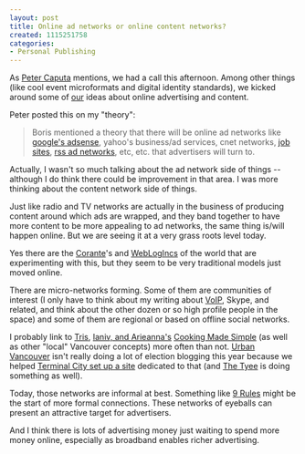 ```yaml
--- 
layout: post
title: Online ad networks or online content networks?
created: 1115251758
categories: 
- Personal Publishing
---
```

<p>As <a href="http://worcester.typepad.com/pc4media/2005/05/future_of_onlin.html">Peter Caputa</a> mentions, we had a call this afternoon. Among other things (like cool event microformats and digital identity standards), we kicked around some of <a href="http://www.kriskrug.com">our</a> ideas about online advertising and content.</p>

<p>Peter posted this on my &quot;theory&quot;:</p>
<blockquote>Boris mentioned a theory that there will be online ad networks like <a href="http://www.searchenginelowdown.com/2005/05/who-needs-googles-new-ad-options.html">google's adsense</a>, yahoo's business/ad services, cnet networks, <a href="http://www.buzzhit.com/2005/05/another-day-another-job-site-workcom.html">job sites</a>, <a href="http://www.computertoaster.com/archives/rss/profiting_from_rss_feeds.php">rss ad networks</a>, etc, etc. that advertisers will turn to. </blockquote>

<p>Actually, I wasn't so much talking about the ad network side of things -- although I do think there could be improvement in that area. I was more thinking about the content network side of things.</p><p>Just like radio and TV networks are actually in the business of producing content around which ads are wrapped, and they band together to have more content to be more appealing to ad networks, the same thing is/will happen online. But we are seeing it at a very grass roots level today.</p>
<!--break-->

<p>Yes there are the <a href="http://www.corante.com">Corante</a>'s and <a href="http://www.weblogsinc.com">WebLogIncs</a> of the world that are experimenting with this, but they seem to be very traditional models just moved online.</p>

<p>There are micro-networks forming. Some of them are communities of interest (I only have to think about my writing about <a href="http://www.bmannconsulting.com/topics/voip">VoIP</a>, Skype, and related, and think about the other dozen or so high profile people in the space) and some of them are regional or based on offline social networks.</p><p>I probably link to <a href="http://blog.larixconsulting.com">Tris</a>, <a href="http://www.blogholics.ca">Ianiv, and Arieanna's</a> <a href="http://www.cookingmadesimple.net">Cooking Made Simple</a> (as well as other &quot;local&quot; Vancouver concepts) more often than not. <a href="http://www.urbanvancouver.com">Urban Vancouver</a> isn't really doing a lot of election blogging this year because we helped <a href="http://election.terminalcity.ca" title="Vancouver and BC Election coverage">Terminal City set up a site</a> dedicated to that (and <a href="http://www.thetyee.ca">The Tyee</a> is doing something as well).</p><p>Today, those networks are informal at best. Something like <a href="http://9rules.com/">9 Rules</a> might be the start of more formal connections. These networks of eyeballs can present an attractive target for advertisers.</p><p>And I think there is lots of advertising money just waiting to spend more money online, especially as broadband enables richer advertising.</p>
